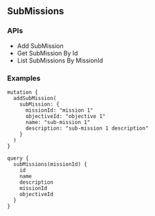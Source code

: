 ## SubMissions

### APIs

+ Add SubMission
+ Get SubMission By Id
+ List SubMissions By MissionId

### Examples

```
mutation {
  addSubMission(
    subMission: {
      missionId: "mission 1"
      objectiveId: "objective 1"
      name: "sub-mission 1"
      description: "sub-mission 1 description"
    }
  )
}
```

```
query {
  subMissions(missionId) {
    id
    name
    description
    missionId
    objectiveId
  }
}
```
